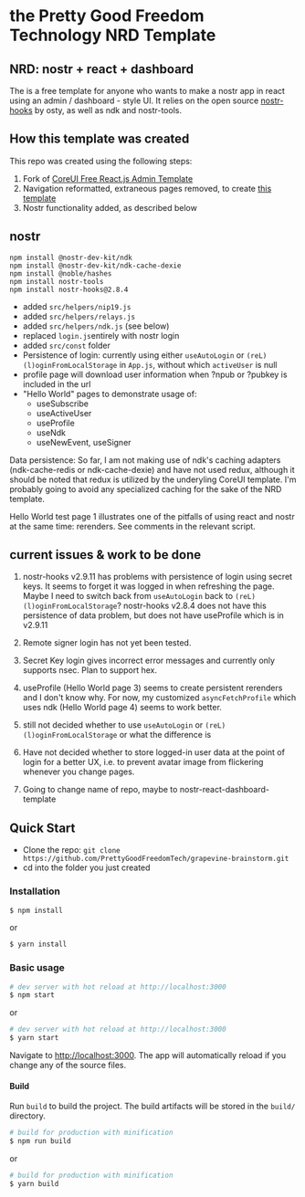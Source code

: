 the Pretty Good Freedom Technology NRD Template
=====
NRD: nostr + react + dashboard
-----

The is a free template for anyone who wants to make a nostr app in react using an admin / dashboard - style UI. It relies on the open source [nostr-hooks](https://github.com/ostyjs/nostr-hooks) by osty, as well as ndk and nostr-tools.

## How this template was created

This repo was created using the following steps:

1. Fork of [CoreUI Free React.js Admin Template](https://github.com/coreui/coreui-free-react-admin-template)
2. Navigation reformatted, extraneous pages removed, to create [this template](https://github.com/PrettyGoodFreedomTech/coreui-admin-stripped)
3. Nostr functionality added, as described below

## nostr

```
npm install @nostr-dev-kit/ndk
npm install @nostr-dev-kit/ndk-cache-dexie
npm install @noble/hashes
npm install nostr-tools
npm install nostr-hooks@2.8.4
```

- added `src/helpers/nip19.js`
- added `src/helpers/relays.js`
- added `src/helpers/ndk.js` (see below)
- replaced `login.js`entirely with nostr login
- added `src/const` folder
- Persistence of login: currently using either `useAutoLogin` or `(reL)(l)oginFromLocalStorage` in `App.js`, without which `activeUser` is null 
- profile page will download user information when ?npub or ?pubkey is included in the url
- "Hello World" pages to demonstrate usage of:
    - useSubscribe
    - useActiveUser
    - useProfile
    - useNdk
    - useNewEvent, useSigner

Data persistence: So far, I am not making use of ndk's caching adapters (ndk-cache-redis or ndk-cache-dexie) and have not used redux, although it should be noted that redux is utilized by the underyling CoreUI template. I'm probably going to avoid any specialized caching for the sake of the NRD template.

Hello World test page 1 illustrates one of the pitfalls of using react and nostr at the same time: rerenders. See comments in the relevant script.

## current issues & work to be done

1. nostr-hooks v2.9.11 has problems with persistence of login using secret keys. It seems to forget it was logged in when refreshing the page. Maybe I need to switch back from `useAutoLogin` back to `(reL)(l)oginFromLocalStorage`? nostr-hooks v2.8.4 does not have this persistence of data problem, but does not have useProfile which is in v2.9.11

2. Remote signer login has not yet been tested.

3. Secret Key login gives incorrect error messages and currently only supports nsec. Plan to support hex.

4. useProfile (Hello World page 3) seems to create persistent rerenders and I don't know why. For now, my customized `asyncFetchProfile` which uses ndk (Hello World page 4) seems to work better.

5. still not decided whether to use `useAutoLogin` or `(reL)(l)oginFromLocalStorage` or what the difference is

6. Have not decided whether to store logged-in user data at the point of login for a better UX, i.e. to prevent avatar image from flickering whenever you change pages. 

7. Going to change name of repo, maybe to nostr-react-dashboard-template

## Quick Start

- Clone the repo: `git clone https://github.com/PrettyGoodFreedomTech/grapevine-brainstorm.git`
- cd into the folder you just created

### Installation

``` bash
$ npm install
```

or

``` bash
$ yarn install
```

### Basic usage

``` bash
# dev server with hot reload at http://localhost:3000
$ npm start 
```

or 

``` bash
# dev server with hot reload at http://localhost:3000
$ yarn start
```

Navigate to [http://localhost:3000](http://localhost:3000). The app will automatically reload if you change any of the source files.

#### Build

Run `build` to build the project. The build artifacts will be stored in the `build/` directory.

```bash
# build for production with minification
$ npm run build
```

or

```bash
# build for production with minification
$ yarn build
```

